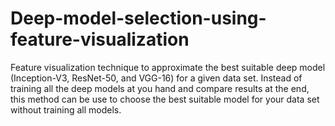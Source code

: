 # Deep-model-selection-using-feature-visualization
Feature visualization technique to approximate the best suitable deep model (Inception-V3, ResNet-50, and VGG-16) for a given data set. Instead of  training all the deep models at you hand and compare results at the end, this method can be use to choose the best suitable model for your data set without training all models.
